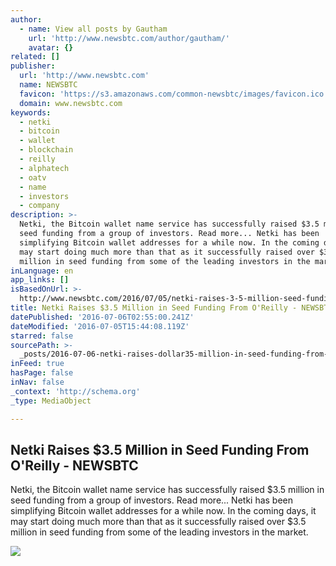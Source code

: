 ```yaml
---
author:
  - name: View all posts by Gautham
    url: 'http://www.newsbtc.com/author/gautham/'
    avatar: {}
related: []
publisher:
  url: 'http://www.newsbtc.com'
  name: NEWSBTC
  favicon: 'https://s3.amazonaws.com/common-newsbtc/images/favicon.ico'
  domain: www.newsbtc.com
keywords:
  - netki
  - bitcoin
  - wallet
  - blockchain
  - reilly
  - alphatech
  - oatv
  - name
  - investors
  - company
description: >-
  Netki, the Bitcoin wallet name service has successfully raised $3.5 million in
  seed funding from a group of investors. Read more... Netki has been
  simplifying Bitcoin wallet addresses for a while now. In the coming days, it
  may start doing much more than that as it successfully raised over $3.5
  million in seed funding from some of the leading investors in the market.
inLanguage: en
app_links: []
isBasedOnUrl: >-
  http://www.newsbtc.com/2016/07/05/netki-raises-3-5-million-seed-funding-oreilly/
title: Netki Raises $3.5 Million in Seed Funding From O'Reilly - NEWSBTC
datePublished: '2016-07-06T02:55:00.241Z'
dateModified: '2016-07-05T15:44:08.119Z'
starred: false
sourcePath: >-
  _posts/2016-07-06-netki-raises-dollar35-million-in-seed-funding-from-oreilly-ne.md
inFeed: true
hasPage: false
inNav: false
_context: 'http://schema.org'
_type: MediaObject

---
```

<article style=""><h1>Netki Raises $3.5 Million in Seed Funding From O'Reilly - NEWSBTC</h1><p>Netki, the Bitcoin wallet name service has successfully raised $3.5 million in seed funding from a group of investors. Read more... Netki has been simplifying Bitcoin wallet addresses for a while now. In the coming days, it may start doing much more than that as it successfully raised over $3.5 million in seed funding from some of the leading investors in the market.</p><img src="http://s3.amazonaws.com/main-newsbtc-images/2016/07/05155040/9510887345_9b26ac78ed_z.jpg" /></article>
